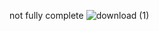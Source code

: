 not fully complete
![download (1)](https://github.com/user-attachments/assets/cff1a61c-7cad-4539-a3a6-37990ddbfd64)
